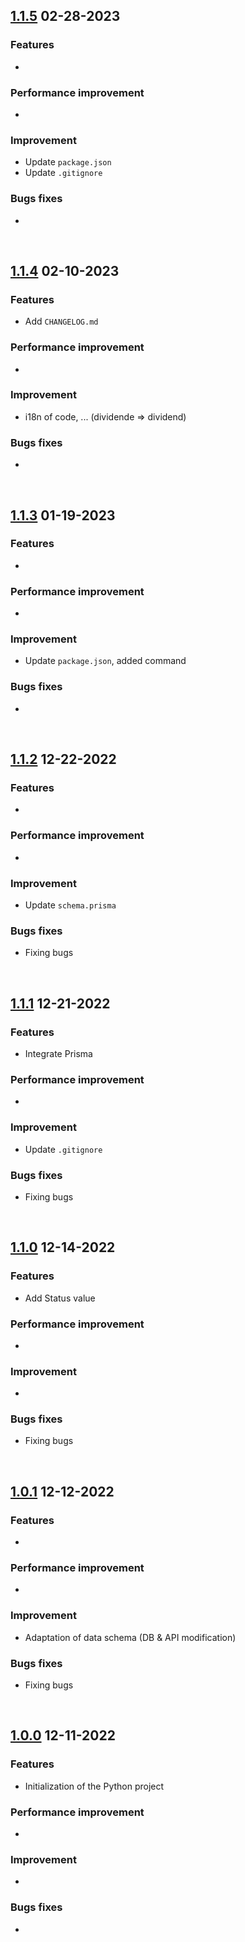 ## [1.1.5]() 02-28-2023

### Features

- 

### Performance improvement

-

### Improvement

- Update `package.json`
- Update `.gitignore`

### Bugs fixes

-

<br/>

## [1.1.4]() 02-10-2023

### Features

- Add `CHANGELOG.md`

### Performance improvement

-

### Improvement

- i18n of code, ... (dividende => dividend)

### Bugs fixes

-

<br/>

## [1.1.3](https://github.com/KronosDev-Core/scrapperPython-KronosFinancial/commit/62853b2777abbd67f05568115ad7bd569db7622e) 01-19-2023

### Features

-

### Performance improvement

-

### Improvement

- Update `package.json`, added command

### Bugs fixes

-

<br/>

## [1.1.2](https://github.com/KronosDev-Core/scrapperPython-KronosFinancial/commit/2e6dc30a6b2bd7cffb11bbd4c3de90414246c508) 12-22-2022

### Features

-

### Performance improvement

-

### Improvement

- Update `schema.prisma`

### Bugs fixes

- Fixing bugs

<br/>

## [1.1.1](https://github.com/KronosDev-Core/scrapperPython-KronosFinancial/commit/4d2d81a81c9d5381fedad5efbbf864bf80e47179) 12-21-2022

### Features

- Integrate Prisma

### Performance improvement

-

### Improvement

- Update `.gitignore`

### Bugs fixes

- Fixing bugs

<br/>

## [1.1.0](https://github.com/KronosDev-Core/scrapperPython-KronosFinancial/commit/ab9efeba21b91eca3c1b2f41606c828abd0f0356) 12-14-2022

### Features

- Add Status value

### Performance improvement

-

### Improvement

-

### Bugs fixes

- Fixing bugs

<br/>

## [1.0.1](https://github.com/KronosDev-Core/scrapperPython-KronosFinancial/commit/df1dda34a4366c6e1670f0b9038343658f95d401) 12-12-2022

### Features

-

### Performance improvement

-

### Improvement

- Adaptation of data schema (DB & API modification)

### Bugs fixes

- Fixing bugs

<br/>

## [1.0.0](https://github.com/KronosDev-Core/scrapperPython-KronosFinancial/commit/dea017bf101ec3a2c8818a7449987e274281025a) 12-11-2022

### Features

- Initialization of the Python project

### Performance improvement

-

### Improvement

-

### Bugs fixes

-

<br/>
